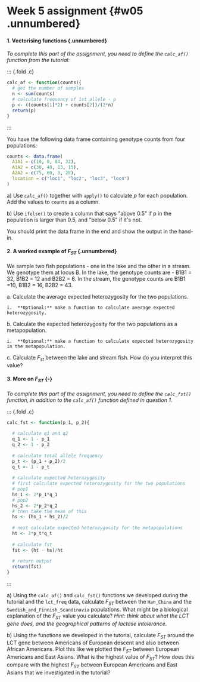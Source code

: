 # Week 5 assignment {#w05 .unnumbered}


<script src="js/hideOutput.js"></script>

#### 1. Vectorising functions {.unnumbered}

*To complete this part of the assignment, you need to define the `calc_af()` function from the tutorial:*

::: {.fold .c}

```r
calc_af <- function(counts){
  # get the number of samples
  n <- sum(counts)
  # calculate frequency of 1st allele - p
  p <- ((counts[1]*2) + counts[2])/(2*n)
  return(p)
}
```
:::

You have the following data frame containing genotype counts from four populations:


```r
counts <- data.frame(
  A1A1 = c(10, 0, 84, 32),
  A1A2 = c(30, 48, 13, 15),
  A2A2 = c(75, 60, 3, 28),
  location = c("loc1", "loc2", "loc3", "loc4")
)
```

a)  Use `calc_af()` together with `apply()` to calculate $p$ for each population. Add the values to `counts` as a column.

b)  Use `ifelse()` to create a column that says "above 0.5" if p in the population is larger than 0.5, and "below 0.5" if it's not.

You should print the data frame in the end and show the output in the hand-in.

#### 2. A worked example of $F_{ST}$ {.unnumbered}

We sample two fish populations - one in the lake and the other in a stream. We genotype them at locus B. In the lake, the genotype counts are - B1B1 = 32, B1B2 = 12 and B2B2 = 6. In the stream, the genotype counts are B1B1 =10, B1B2 = 16, B2B2 = 43.

a.  Calculate the average expected heterozygosity for the two populations.

    i.  **Optional:** make a function to calculate average expected heterozygosity.

b.  Calculate the expected heterozygosity for the two populations as a metapopulation.

    i.  **Optional:** make a function to calculate expected heterozygosity in the metapopulation.

c.  Calculate $F_{st}$ between the lake and stream fish. How do you interpret this value?

#### 3. More on $F_{ST}$ {-}

*To complete this part of the assignment, you need to define the `calc_fst()` function, in addition to the `calc_af()` function defined in question 1.*

::: {.fold .c}

```r
calc_fst <- function(p_1, p_2){
  
  # calculate q1 and q2
  q_1 <- 1 - p_1
  q_2 <- 1 - p_2
  
  # calculate total allele frequency
  p_t <- (p_1 + p_2)/2
  q_t <- 1 - p_t
  
  # calculate expected heterozygosity
  # first calculate expected heterozygosity for the two populations
  # pop1
  hs_1 <- 2*p_1*q_1
  # pop2
  hs_2 <- 2*p_2*q_2
  # then take the mean of this
  hs <- (hs_1 + hs_2)/2
  
  # next calculate expected heterozygosity for the metapopulations
  ht <- 2*p_t*q_t
  
  # calculate fst
  fst <- (ht - hs)/ht
  
  # return output
  return(fst)
}
```
:::

a)  Using the `calc_af()` and `calc_fst()` functions we developed during the tutorial and the `lct_freq` data, calculate $F_{ST}$ between the `Han_China` and the `Swedish_and_Finnish_Scandinavia` populations. What might be a biological explanation of the $F_{ST}$ value you calculate? _Hint: think about what the LCT gene does, and the geographical patterns of lactose intolerance._

b)  Using the functions we developed in the tutorial, calculate $F_{ST}$ around the LCT gene between Americans of European descent and also between African Americans. Plot this like we plotted the $F_{ST}$ between European Americans and East Asians. What is the highest value of $F_{ST}$? How does this compare with the highest $F_{ST}$ between European Americans and East Asians that we investigated in the tutorial?
